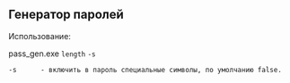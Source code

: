 ##	Генератор паролей


Использование:

pass_gen.exe `length` `-s`
```
-s		- включить в пароль специальные символы, по умолчанию false.
```
